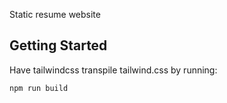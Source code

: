 Static resume website

## Getting Started

Have tailwindcss transpile tailwind.css by running: 

```bash
npm run build
```
